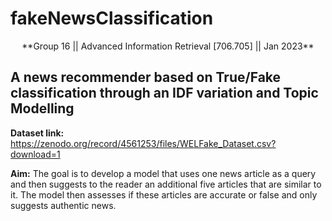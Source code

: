 # fakeNewsClassification

<p align="center">**Group 16 || Advanced Information Retrieval [706.705] || Jan 2023**</p>


## A news recommender based on True/Fake classification through an IDF variation and Topic Modelling

**Dataset link:** https://zenodo.org/record/4561253/files/WELFake_Dataset.csv?download=1


**Aim:** The goal is to develop a model that uses one news article as a query and then suggests to the reader an additional five articles that are similar to it. The model then assesses if these articles are accurate or false and only suggests authentic news.
 
